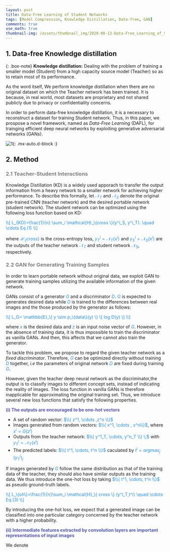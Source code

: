 ```yaml
---
layout: post
title: Data-Free Learning of Student Networks
tags: [Model Compression, Knowledge Distillation, Data-free, GAN]
comments: true
use_math: true
thumbnail-img: /assets/thumbnail_img/2020-08-13-Data-Free_Learning_of_Student_Networks/post.png
---
```


## 1. Data-free Knowledge distillation


{: .box-note}
**Knowledge distillation:** Dealing with the problem of training a smaller model (Student) from a high capacity source model (Teacher) so as to retain most of its performance.

As the word itself, We perform knowledge distillation when there are no original dataset on which the Teacher network has been trained. It is because, in real world, most datasets are proprietary and not shared publicly due to privacy or confidentiality concerns. 


In order to perform data-free knowledge distillation, it is a necessary to reconstruct a dataset for training Student network. Thus, in this paper, we prospose a novel framework, named as *Data-Free Learning* (DAFL), for trainging efficient deep neural networks by exploiting generative adversarial networks (GANs).


![1](https://da2so.github.io/assets/post_img/2020-08-13-Data-Free_Learning_of_Student_Networks/1.png){: .mx-auto.d-block :}

## 2. Method

### <span style="color:gray">2.1 Teacher-Student Interactions </span>

Knowledge Distillation (KD) is a widely used apporach to transfer the output information from a heavy network to a smaller network for achieving higher performance. To describe this formally, let <span style="color:DodgerBlue">$\mathcal{N}_T$</span> and <span style="color:DodgerBlue">$\mathcal{N}_S$</span> denote the original pre-trained CNN (teacher network) and the desired portable network (student network). The student network can be optimized using the following loss function based on KD:

<span style="color:DodgerBlue">
\\[
L_{KD}=\frac{1}{n} \sum_i \mathcal{H}_\{cross \}(y^i_S, y^i_T). \quad \cdots Eq.(1)
\\]
</span>

where <span style="color:DodgerBlue">$\mathcal{H}_\{cross \}$</span> is the cross-entropy loss, <span style="color:DodgerBlue">$y^i_T= \mathcal{N}_T(x^i)$</span> and <span style="color:DodgerBlue">$y^i_S=\mathcal{N}_S(x^i)$</span> are the outputs of the teacher network <span style="color:DodgerBlue">$\mathcal{N}_T$</span> and student network <span style="color:DodgerBlue">$\mathcal{N}_S$</span>, respectively.



### <span style="color:gray">2.2 GAN for Generating Training Samples </span>

In order to learn portable network without original data, we exploit GAN to generate training samples utilizing the available information of the given network.

GANs consist of a generator  <span style="color:DodgerBlue">$G$</span> and a discriminator  <span style="color:DodgerBlue">$D$</span>.  <span style="color:DodgerBlue">$G$</span> is expected to generates desired data while <span style="color:DodgerBlue">$D$</span> is trained to the differences between real images and the those produced by the generator as follows:

<span style="color:DodgerBlue">
\\[
L_G= \mathbb{E}_\{ y \sim p_\{data\}(y) \} \[ log D(y) \] 
\\]
</span>


where  <span style="color:DodgerBlue">$x$</span> is the desired data and  <span style="color:DodgerBlue">$z$</span> is an input noise vector of  <span style="color:DodgerBlue">$G$</span>. However, in the absence of training data, it is thus impossible to train the discriminator as vanilla GANs. And then, this affects that we cannot also train the generator.

To tackle this problem, we propose to regard the given teacher network as a *fixed discriminator*. Therefore,  <span style="color:DodgerBlue">$G$</span> can be optimized directly without training <span style="color:DodgerBlue">$D$</span> together, *i.e* the parameters of original network <span style="color:DodgerBlue">$D$</span> are fixed during training <span style="color:DodgerBlue">$G$</span>.


However, given the teacher deep neural network as the discriminator,the output is to classify images to different concept sets, instead of indicating the reality of images. The loss function
in vanilla GANs is therefore inapplicable for approximating the original training set. Thus, we introduce several new loss functions that satisfy the following properties.


<span style="color:#5256BC"><b>(i) The outputs are encouraged to be one-hot vectors</b></span>


* A set of random vector: <span style="color:DodgerBlue">$\\{ z^1, \cdots ,z^n \\}$</span>
* Images generated from random vectors: <span style="color:DodgerBlue">$\\{ x^1, \cdots , x^n\\}$</span>, where <span style="color:DodgerBlue">$x^i=G(z^i)$</span>
* Outputs from the teacher network: <span style="color:DodgerBlue">$\\{ y^1_T, \cdots, y^n_T \\} \;$</span> with <span style="color:DodgerBlue">$y^i_T=\mathcal{N}_T (x^i)$</span>
* The predicted labels: <span style="color:DodgerBlue">$\\{ t^1, \cdots, t^n \\}$</span> caculated by <span style="color:DodgerBlue">$t^i=argmax_j \,(y^i_T)_j$</span>


If images generated by <span style="color:DodgerBlue">$G$</span> follow the same distribution as that of the training data of the teacher, they should also have similar outputs as the training data. We thus introduce the one-hot loss by taking <span style="color:DodgerBlue">$\\{ t^1, \cdots, t^n \\}$</span> as pseudo ground-truth labels.

<span style="color:DodgerBlue">
\\[
L_\{oh\}=\frac{1}{n}\sum_i \mathcal{H}_\{ cross \} (y^i_T,t^i) \quad \cdots Eq.(3)
\\]
</span>

By introducing the one-hot loss, we expect that a generated image can be classified into one particular category concerned by the teacher network with a higher probability.

<span style="color:#5256BC"><b>(ii) Intermediate features extracted by convolution layers are important representations of input images</b></span>


We denote 

